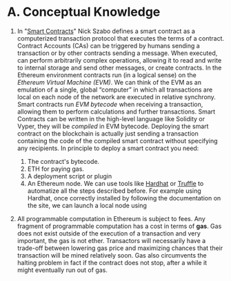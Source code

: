# A. Conceptual Knowledge

1. In "[Smart Contracts][1]" Nick Szabo defines a smart contract as a computerized transaction protocol that executes the terms of a contract. Contract Accounts (CAs) can be triggered by humans sending a transaction or by other contracts sending a message. When executed, can perform arbitrarily complex operations, allowing it to read and write to internal storage and send other messages, or create contracts. In the Ethereum environment contracts run (in a logical sense) on the *Ethereum Virtual Machine (EVM)*. We can think of the EVM as an emulation of a single, global “computer” in which all transactions are local on each node of the network are executed in relative synchrony. Smart contracts run *EVM bytecode* when receiving a transaction, allowing them to perform calculations and further transactions. Smart Contracts can be written in the high-level language like Solidity or Vyper, they will be *compiled* in EVM bytecode. Deploying the smart contract on the blockchain is actually just sending a transaction containing the code of the compiled smart contract without specifying any recipients. In principle to deploy a smart contract you need:
	1. The contract's bytecode.
	2. ETH for paying gas.
	3. A deployment script or plugin
	4. An Ethereum node.
We can use tools like [Hardhat](https://hardhat.org) or [Truffle](https://trufflesuite.com) to automatize all the steps described before. For example using Hardhat, once correctly installed by following the documentation on the site, we can launch a local node using 


2. All programmable computation in Ethereum is subject to fees. Any fragment of programmable computation has a cost in terms of **gas**. Gas does not exist outside of the execution of a transaction and very important, the gas is not ether. Transactors will necessarily have a trade-off between lowering gas price and maximizing chances that their transaction will be mined relatively soon. Gas also circumvents the halting problem in fact if the contract does not stop, after a while it might eventually run out of gas.

[1]: https://www.fon.hum.uva.nl/rob/Courses/InformationInSpeech/CDROM/Literature/LOTwinterschool2006/szabo.best.vwh.net/smart.contracts.html "Smart Contracts"
